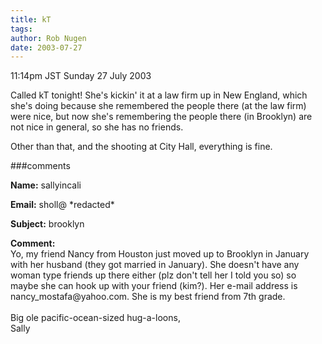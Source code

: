 ```yaml
---
title: kT
tags: 
author: Rob Nugen
date: 2003-07-27
---
```


<p class=date>11:14pm JST Sunday 27 July 2003</p>

<p>Called kT tonight!  She's kickin' it at a law firm up in New
England, which she's doing because she remembered the people there (at
the law firm) were nice, but now she's remembering the people there
(in Brooklyn) are not nice in general, so she has no friends.</p>

<p>Other than that, and the shooting at City Hall, everything is
fine.</p>

###comments

<p><b>Name:</b> sallyincali

<p><b>Email:</b> sholl@ *redacted*

<p><b>Subject:</b> brooklyn

<p><b>Comment:</b>
<br>Yo, my friend Nancy from Houston just moved up to Brooklyn in January with her husband (they got married in January). She doesn't have any woman type friends up there either (plz don't tell her I told you so) so maybe she can hook up with your friend (kim?). Her e-mail address is nancy_mostafa@yahoo.com. She is my best friend from 7th grade.<br>
<br>
Big ole pacific-ocean-sized hug-a-loons,<br>
Sally

